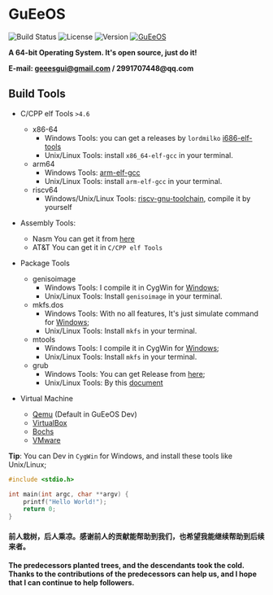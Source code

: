 # GuEeOS

<img src="https://img.shields.io/badge/build-passing-brightgreen.svg" alt="Build Status"/>&nbsp;<img src="https://img.shields.io/badge/license-GPL%203.0-blue.svg" alt="License"/>&nbsp;<img src="https://img.shields.io/badge/version-0.0.1-blue.svg" alt="Version"/>&nbsp;[![GuEeOS](https://badgen.net/github/stars/guee-gui/GuEeOS)](https://github.com/GuEe-GUI/GuEeOS/)

__A 64-bit Operating System. It's open source, just do it!__

__E-mail: geeesgui@gmail.com / 2991707448@qq.com__

## Build Tools
* C/CPP elf Tools `>4.6`
    * x86-64
        * Windows Tools: you can get a releases by `lordmilko` [i686-elf-tools](https://github.com/lordmilko/i686-elf-tools/releases)
        * Unix/Linux Tools: install `x86_64-elf-gcc` in your terminal.
    * arm64
        * Windows Tools: [arm-elf-gcc](https://developer.arm.com/tools-and-software/open-source-software/developer-tools/gnu-toolchain/gnu-a/downloads)
        * Unix/Linux Tools: install `arm-elf-gcc` in your terminal.
    * riscv64
        * Windows/Unix/Linux Tools: [riscv-gnu-toolchain](https://github.com/riscv/riscv-gnu-toolchain), compile it by yourself

* Assembly Tools:
    * Nasm
        You can get it from [here](https://nasm.us/)
    * AT&T
        You can get it in `C/CPP elf Tools`

* Package Tools
    * genisoimage
        * Windows Tools: I compile it in CygWin for [Windows](https://github.com/GuEe-GUI/GuEe-Dev-Tools/tree/main/genisoimage);
        * Unix/Linux Tools: Install `genisoimage` in your terminal.
    * mkfs.dos
        * Windows Tools: With no all features, It's just simulate command for [Windows](https://github.com/GuEe-GUI/GuEe-Dev-Tools/blob/main/mkfs.msdos.exe);
        * Unix/Linux Tools: Install `mkfs` in your terminal.
    * mtools
        * Windows Tools: I compile it in CygWin for [Windows](https://github.com/GuEe-GUI/GuEe-Dev-Tools/tree/main/mtools);
        * Unix/Linux Tools: Install `mkfs` in your terminal.
    * grub
        * Windows Tools: You can get Release from [here](https://github.com/GuEe-GUI/GuEe-Dev-Tools/tree/main/grub);
        * Unix/Linux Tools: By this [document](https://www.gnu.org/software/grub/manual/grub/grub.html)

* Virtual Machine
    * [Qemu](https://www.qemu.org/) (Default in GuEeOS Dev)
    * [VirtualBox](https://www.virtualbox.org/)
    * [Bochs](http://bochs.sourceforge.net/)
    * [VMware](https://www.vmware.com/)

**Tip**: You can Dev in `CygWin` for Windows, and install these tools like Unix/Linux;

```C
#include <stdio.h>

int main(int argc, char **argv) {
    printf("Hello World!");
    return 0;
}
```

#### 前人栽树，后人乘凉。感谢前人的贡献能帮助到我们，也希望我能继续帮助到后续来者。
#### The predecessors planted trees, and the descendants took the cold. Thanks to the contributions of the predecessors can help us, and I hope that I can continue to help followers.
